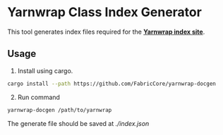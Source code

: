 # Yarnwrap Class Index Generator

This tool generates index files required for the [**Yarnwrap index site**](https://github.com/FabricCore/FabricCore.github.io).

## Usage

1. Install using cargo.
```sh
cargo install --path https://github.com/FabricCore/yarnwrap-docgen
```
2. Run command
```sh
yarnwrap-docgen /path/to/yarnwrap
```
The generate file should be saved at *./index.json*
